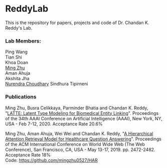 # ReddyLab

This is the repository for papers, projects and code of Dr. Chandan K. Reddy's Lab.

### Lab Members:
Ping Wang  
Tian Shi  
Khoa Doan  
[Ming Zhu](http://people.cs.vt.edu/mingzhu/)  
Aman Ahuja  
Akshita Jha  
[Nurendra Choudhary](https://nurendra.me/) 
Sindhura Tipirneni  

### Publications

Ming Zhu, Busra Celikkaya, Parminder Bhatia and Chandan K. Reddy, "[LATTE: Latent Type Modeling for Biomedical Entity Linking](http://people.cs.vt.edu/mingzhu/papers/conf/aaai2020.pdf)". Proceedings of the 34th AAAI Conference on Artificial Intelligence (AAAI), New York, NY, USA - Feb 7-12, 2020. Acceptance Rate 20.6%  

Ming Zhu, Aman Ahuja, Wei Wei and Chandan K. Reddy, "[A Hierarchical Attention Retrieval Model for Healthcare Question Answering](http://people.cs.vt.edu/mingzhu/papers/conf/www2019.pdf)". Proceedings of the ACM International Conference on World Wide Web (The Web Conference), San Francisco, CA, USA - May 13-17, 2019. pp. 2472-2482. Acceptance Rate 18%  
Code: https://github.com/mingzhu0527/HAR  


